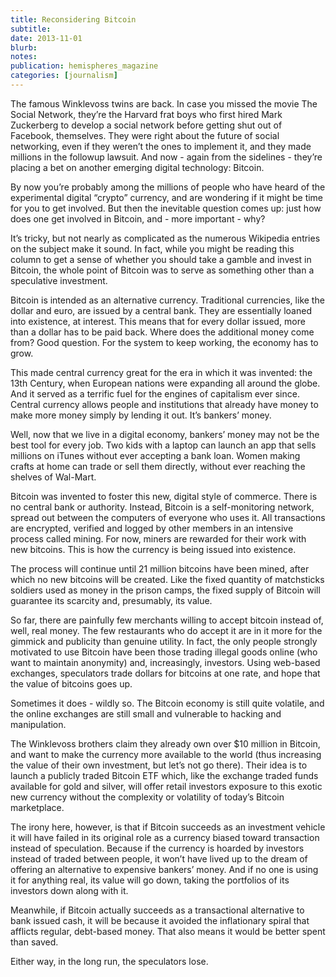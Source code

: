 ```yaml
---
title: Reconsidering Bitcoin
subtitle: 
date: 2013-11-01
blurb: 
notes: 
publication: hemispheres_magazine
categories: [journalism]
---
```


The famous Winklevoss twins are back. In case you missed the movie The Social Network, they’re the Harvard frat boys who first hired Mark Zuckerberg to develop a social network before getting shut out of Facebook, themselves. They were right about the future of social networking, even if they weren’t the ones to implement it, and they made millions in the followup lawsuit. And now - again from the sidelines - they’re placing a bet on another emerging digital technology: Bitcoin. 

By now you’re probably among the millions of people who have heard of the experimental digital “crypto” currency, and are wondering if it might be time for you to get involved. But then the inevitable question comes up: just how does one get involved in Bitcoin, and - more important - why? 

It’s tricky, but not nearly as complicated as the numerous Wikipedia entries on the subject make it sound. In fact, while you might be reading this column to get a sense of whether you should take a gamble and invest in Bitcoin, the whole point of Bitcoin was to serve as something other than a speculative investment. 

Bitcoin is intended as an alternative currency. Traditional currencies, like the dollar and euro, are issued by a central bank. They are essentially loaned into existence, at interest. This means that for every dollar issued, more than a dollar has to be paid back. Where does the additional money come from? Good question. For the system to keep working, the economy has to grow. 

This made central currency great for the era in which it was invented: the 13th Century, when European nations were expanding all around the globe. And it served as a terrific fuel for the engines of capitalism ever since. Central currency allows people and institutions that already have money to make more money simply by lending it out. It’s bankers’ money. 

Well, now that we live in a digital economy, bankers’ money may not be the best tool for every job. Two kids with a laptop can launch an app that sells millions on iTunes without ever accepting a bank loan. Women making crafts at home can trade or sell them directly, without ever reaching the shelves of Wal-Mart.

Bitcoin was invented to foster this new, digital style of commerce. There is no central bank or authority. Instead, Bitcoin is a self-monitoring network, spread out between the computers of everyone who uses it. All transactions are encrypted, verified and logged by other members in an intensive process called mining. For now, miners are rewarded for their work with new bitcoins. This is how the currency is being issued into existence. 

The process will continue until 21 million bitcoins have been mined, after which no new bitcoins will be created. Like the fixed quantity of matchsticks soldiers used as money in the prison camps, the fixed supply of Bitcoin will guarantee its scarcity and, presumably, its value. 

So far, there are painfully few merchants willing to accept bitcoin instead of, well, real money. The few restaurants who do accept it are in it more for the gimmick and publicity than genuine utility. In fact, the only people strongly motivated to use Bitcoin have been those trading illegal goods online (who want to maintain anonymity) and, increasingly, investors. Using web-based exchanges, speculators trade dollars for bitcoins at one rate, and hope that the value of bitcoins goes up. 

Sometimes it does - wildly so. The Bitcoin economy is still quite volatile, and the online exchanges are still small and vulnerable to hacking and manipulation. 

The Winklevoss brothers claim they already own over $10 million in Bitcoin, and want to make the currency more available to the world (thus increasing the value of their own investment, but let’s not go there). Their idea is to launch a publicly traded Bitcoin ETF which, like the exchange traded funds available for gold and silver, will offer retail investors exposure to this exotic new currency without the complexity or volatility of today’s Bitcoin marketplace. 

The irony here, however, is that if Bitcoin succeeds as an investment vehicle it will have failed in its original role as a currency biased toward transaction instead of speculation. Because if the currency is hoarded by investors instead of traded between people, it won’t have lived up to the dream of offering an alternative to expensive bankers’ money. And if no one is using it for anything real, its value will go down, taking the portfolios of its investors down along with it.

Meanwhile, if Bitcoin actually succeeds as a transactional alternative to bank issued cash, it will be because it avoided the inflationary spiral that afflicts regular, debt-based money. That also means it would be better spent than saved. 

Either way, in the long run, the speculators lose.
